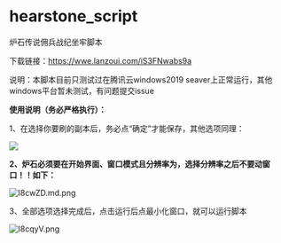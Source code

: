 # hearstone_script
炉石传说佣兵战纪坐牢脚本

下载链接：https://wwe.lanzoui.com/iS3FNwabs9a

说明：本脚本目前只测试过在腾讯云windows2019 seaver上正常运行，其他windows平台暂未测试，有问题提交issue

**使用说明（务必严格执行）：**

1、在选择你要刷的副本后，务必点“确定”才能保存，其他选项同理：

![](https://z3.ax1x.com/2021/11/08/I86O5d.png)

**2、炉石必须要在开始界面、窗口模式且分辨率为，选择分辨率之后不要动窗口！！如下：**

![I8cwZD.md.png](https://z3.ax1x.com/2021/11/08/I8cwZD.md.png)

3、全部选项选择完成后，点击运行后点最小化窗口，就可以运行脚本

![I8cqyV.png](https://z3.ax1x.com/2021/11/08/I8cqyV.png)
